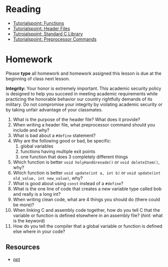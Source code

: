 # Reading

- [Tutorialspoint: Functions](https://www.tutorialspoint.com/cprogramming/c_functions.htm)
- [Tutorialspoint: Header Files](https://www.tutorialspoint.com/cprogramming/c_header_files.htm)
- [Tutroialspoint: Standard C Library](https://www.tutorialspoint.com/c_standard_library/stdio_h.htm)
- [Tutorialspoint: Preprocessor Commands](https://www.tutorialspoint.com/cprogramming/c_preprocessors.htm)

# Homework

Please **type** all homework and homework assigned this lesson is due at the
beginning of class next lesson.

**Integrity:** Your honor is extremely important.  This academic security policy is designed to help you succeed in meeting academic requirements while practicing the honorable behavior our country rightfully demands of its military.  Do not compromise your integrity by violating academic security or by taking unfair advantage of your classmates.

1. What is the purpose of the header file? What does it provide?
1. When writing a header file, what preprocessor command should you include and why?
1. What is bad about a `#define` statement?
1. Why are the following good or bad, be specific:
    1. global variables
    1. functions having multiple exit points
    1. one function that does 3 completely different things
1. Which function is better `void holyHandGrenade()` or `void deleteItem()`, why?
1. Which function is better `void update(int a, int b)` or `void update(int old_value, int new_value)`, why?
1. What is good about using `const` instead of a `#define`?
1. What is the one line of code that creates a new variable type called bob and really is a long int?
1. When writing clean code, what are 4 things you should do (there could be more)?
1. When linking C and assembly code together, how do you tell C that the variable
  or function is defined elsewhere in an assembly file? (*hint:* what is the
  keyword)
1. How do you tell the compiler that a global variable or function is defined else where in your code?

## Resources

- [ppt](Lsn21.pptx)
